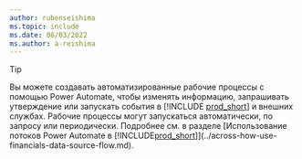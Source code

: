 ```yaml
---
author: rubenseishima
ms.topic: include
ms.date: 08/03/2022
ms.author: a-reishima
---
```

> [!TIP]
> Вы можете создавать автоматизированные рабочие процессы с помощью Power Automate, чтобы изменять информацию, запрашивать утверждение или запускать события в [!INCLUDE [prod_short](prod_short.md)] и внешних службах. Рабочие процессы могут запускаться автоматически, по запросу или периодически. Подробнее см. в разделе [Использование потоков Power Automate в [!INCLUDE[prod_short](includes/prod_short.md)]](../across-how-use-financials-data-source-flow.md).

